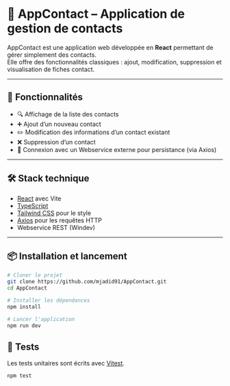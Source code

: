 # 📇 AppContact – Application de gestion de contacts

AppContact est une application web développée en **React** permettant de gérer simplement des contacts.  
Elle offre des fonctionnalités classiques : ajout, modification, suppression et visualisation de fiches contact.

---

## 🚀 Fonctionnalités

- 🔍 Affichage de la liste des contacts
- ➕ Ajout d’un nouveau contact
- ✏️ Modification des informations d’un contact existant
- ❌ Suppression d’un contact
- 🔄 Connexion avec un Webservice externe pour persistance (via Axios)

---

## 🛠️ Stack technique

- [React](https://reactjs.org/) avec Vite
- [TypeScript](https://www.typescriptlang.org/)
- [Tailwind CSS](https://tailwindcss.com/) pour le style
- [Axios](https://axios-http.com/) pour les requêtes HTTP
- Webservice REST (Windev)

---

## 📦 Installation et lancement

```bash
# Cloner le projet
git clone https://github.com/mjadid91/AppContact.git
cd AppContact

# Installer les dépendances
npm install

# Lancer l'application
npm run dev
```

## 🧪 Tests

Les tests unitaires sont écrits avec [Vitest](https://vitest.dev/).

```bash
npm test
```
